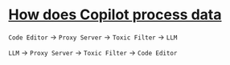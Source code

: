 # [How does Copilot process data](https://learn.microsoft.com/en-us/training/modules/introduction-prompt-engineering-with-github-copilot/3-github-copilot-user-prompt-process-flow)

`Code Editor` -> `Proxy Server` -> `Toxic Filter` -> `LLM`

`LLM` -> `Proxy Server` -> `Toxic Filter` -> `Code Editor`